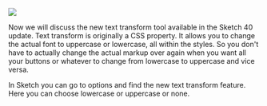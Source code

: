 ![](User_Interface_Design_with_Sketch_3_handoutsheadings/8.2.png)

Now we will discuss the new text transform tool available in the Sketch 40 update. Text transform is originally a CSS property. It allows you to change the actual font to uppercase or lowercase, all within the styles. So you don't have to actually change the actual markup over again when you want all your buttons or whatever to change from lowercase to uppercase and vice versa.

In Sketch you can go to options and find the new text transform feature. Here you can choose lowercase or uppercase or none.